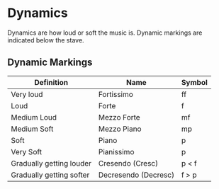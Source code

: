 # Dynamics

Dynamics are how loud or soft the music is. Dynamic markings are indicated below the stave.

## Dynamic Markings

| Definition               | Name                 | Symbol |
|--------------------------|----------------------|--------|
| Very loud                | Fortissimo           | ff     |
| Loud                     | Forte                | f      |
| Medium Loud              | Mezzo Forte          | mf     |
| Medium Soft              | Mezzo Piano          | mp     |
| Soft                     | Piano                | p      |
| Very Soft                | Pianissimo           | p      |
| Gradually getting louder | Cresendo (Cresc)     | p < f  |
| Gradually getting softer | Decresendo (Decresc) | f > p  |
